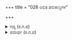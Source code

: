 +++
title = "028 ಲಲಿತ ತನುಕಾನ್ತಿಗಳ"

+++

<details><summary>ಗದ್ಯ (ಕ.ಗ.ಪ) </summary>

28. ಮುಗ್ಧರಾದ, ಚೆಲುವೆಯರಾದ ಗಂಧರ್ವ ಸ್ತ್ರೀಯರು, ತಮ್ಮ ಸುಂದರ ಶರೀರದ ಹೊಳಪನ್ನು ನಿರ್ಮಲವಾದ ಕೊಳದ ನೀರೆಂದು ಭಾವಿಸಿ ಕುಡಿಯಲು ಹೊರಟರು. ಕಣ್ಣುಗಳು ಹೊಳೆದರೆ ಮರಿಮೀನುಗಳೆಂದು ಮುಷ್ಠಿಯಲ್ಲಿ ಹಿಡಿದು ಹೆಮ್ಮೆಪಟ್ಟರು. ಅರಳಿದ  ಕಮಲವೆಂದು ಮುಖಕ್ಕೆ ಕೈಚಾಚಿದರು. ಗುಂಗುರು ಕೂದಲನ್ನು ತುಂಬಿಗಳೆಂದು ಹೆದರಿ ಕೈಗಳನ್ನು ಹಿಂದಕ್ಕೆ  ತೆಗೆದರು.
</details>

<details><summary>ಪದಾರ್ಥ (ಕ.ಗ.ಪ) </summary>

ಲಲಿತ-ಸುಂದರವಾದ, ಕಾಂತಿ-ಹೊಳಪು, ಮೊಗೆ-ಕುಡಿ, ತಿಳಿ-ನಿರ್ಮಲ, ಹಿಕ್ಕಳಿಸು-ಹೆಮ್ಮೆ ಪಡು, ಹಿಡುಹು-ಮುಷ್ಠಿ, ಅಲರು-ಅರಳು  ನಿಲುಕು- ಚಾಚು, ಕುರುಳು-ಗುಂಗುರು ಕೂದಲು, ಮುಗುದೆ-ಚೆಲುವೆ, ಖಚರಿ-ಗಂಧರ್ವಸ್ತ್ರೀ
</details>

